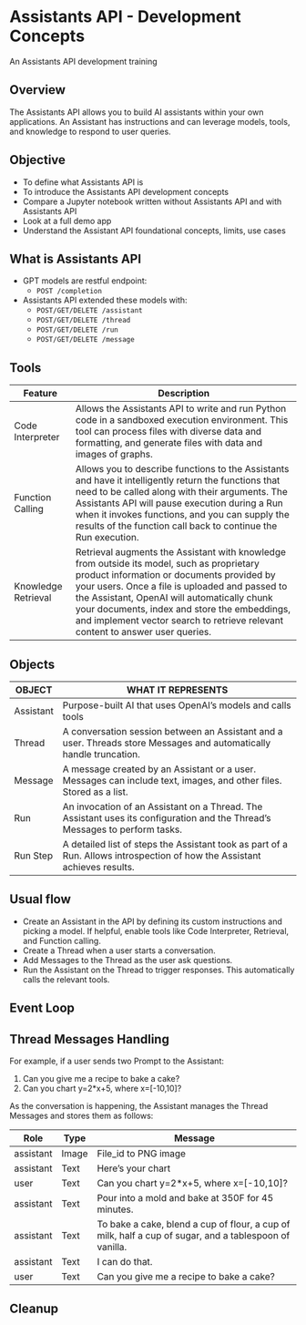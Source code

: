 # Assistants API - Development Concepts

An Assistants API development training

## Overview

The Assistants API allows you to build AI assistants within your own applications. An Assistant has instructions and can leverage models, tools, and knowledge to respond to user queries.

## Objective

- To define what Assistants API is
- To introduce the Assistants API development concepts
- Compare a Jupyter notebook written without Assistants API and with Assistants API
- Look at a full demo app
- Understand the Assistant API foundational concepts, limits, use cases

## What is Assistants API

- GPT models are restful endpoint:
  - `POST /completion`
- Assistants API extended these models with:
  - `POST/GET/DELETE /assistant`
  - `POST/GET/DELETE /thread`
  - `POST/GET/DELETE /run`
  - `POST/GET/DELETE /message`

## Tools

| Feature | Description |
|----------------------|-----------------------------------------------------------------------------------------------------------------------------------------------------------------------------------------------------------------------------------------------------------------------------------------------------------------------------------------------------------------------------------------------------------------------------------------------------------------------------------------------------------------------------------------|
| Code Interpreter | Allows the Assistants API to write and run Python code in a sandboxed execution environment. This tool can process files with diverse data and formatting, and generate files with data and images of graphs. |
| Function Calling | Allows you to describe functions to the Assistants and have it intelligently return the functions that need to be called along with their arguments. The Assistants API will pause execution during a Run when it invokes functions, and you can supply the results of the function call back to continue the Run execution. |
| Knowledge Retrieval | Retrieval augments the Assistant with knowledge from outside its model, such as proprietary product information or documents provided by your users. Once a file is uploaded and passed to the Assistant, OpenAI will automatically chunk your documents, index and store the embeddings, and implement vector search to retrieve relevant content to answer user queries. |

## Objects

| OBJECT | WHAT IT REPRESENTS |
|-------------|------------------------------------------------------------------------------------------------------------------------|
| Assistant | Purpose-built AI that uses OpenAI’s models and calls tools |
| Thread | A conversation session between an Assistant and a user. Threads store Messages and automatically handle truncation. |
| Message | A message created by an Assistant or a user. Messages can include text, images, and other files. Stored as a list. |
| Run | An invocation of an Assistant on a Thread. The Assistant uses its configuration and the Thread’s Messages to perform tasks. |
| Run Step | A detailed list of steps the Assistant took as part of a Run. Allows introspection of how the Assistant achieves results. |

## Usual flow

- Create an Assistant in the API by defining its custom instructions and picking a model. If helpful, enable tools like Code Interpreter, Retrieval, and Function calling.
- Create a Thread when a user starts a conversation.
- Add Messages to the Thread as the user ask questions.
- Run the Assistant on the Thread to trigger responses. This automatically calls the relevant tools.

## Event Loop

## Thread Messages Handling

For example, if a user sends two Prompt to the Assistant:

1. Can you give me a recipe to bake a cake?
2. Can you chart y=2*x+5, where x=[-10,10]?

As the conversation is happening, the Assistant manages the Thread Messages and stores them as follows:

| Role | Type | Message |
|------|------|---------|
| assistant | Image | File_id to PNG image |
| assistant | Text | Here’s your chart |
| user | Text | Can you chart y=2*x+5, where x=[-10,10]? |
| assistant | Text | Pour into a mold and bake at 350F for 45 minutes. |
| assistant | Text | To bake a cake, blend a cup of flour, a cup of milk, half a cup of sugar, and a tablespoon of vanilla. |
| assistant | Text | I can do that. |
| user | Text | Can you give me a recipe to bake a cake? |

## Cleanup
